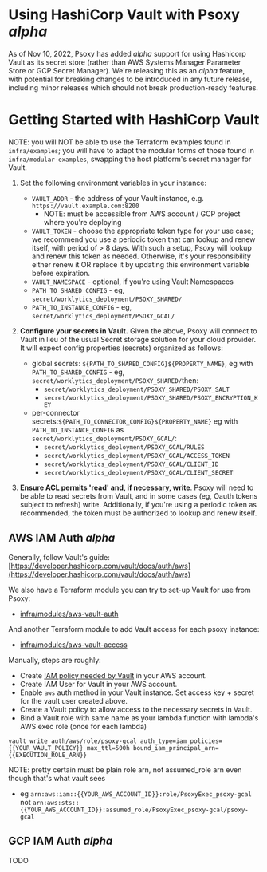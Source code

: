 # Using HashiCorp Vault with Psoxy *alpha*

As of Nov 10, 2022, Psoxy has added *alpha* support for using Hashicorp Vault as its secret store
(rather than AWS Systems Manager Parameter Store or GCP Secret Manager). We're releasing this as an
*alpha* feature, with potential for breaking changes to be introduced in any future release,
including minor releases which should not break production-ready features.

# Getting Started with HashiCorp Vault

NOTE: you will NOT be able to use the Terraform examples found in `infra/examples`; you will have
to adapt the modular forms of those found in `infra/modular-examples`, swapping the host platform's
secret manager for Vault.

  1. Set the following environment variables in your instance:

     * `VAULT_ADDR` - the address of your Vault instance, e.g. `https://vault.example.com:8200`
       * NOTE: must be accessible from AWS account / GCP project where you're deploying
     * `VAULT_TOKEN` - choose the appropriate token type for your use case; we recommend you use
        a periodic token that can lookup and renew itself, with period of > 8 days. With such a
        setup, Psoxy will lookup and renew this token as needed. Otherwise, it's your responsibility
        either renew it OR replace it by updating this environment variable before expiration.
     * `VAULT_NAMESPACE` - optional, if you're using Vault Namespaces
     * `PATH_TO_SHARED_CONFIG` - eg, `secret/worklytics_deployment/PSOXY_SHARED/`
     * `PATH_TO_INSTANCE_CONFIG` - eg, `secret/worklytics_deployment/PSOXY_GCAL/`

  2. **Configure your secrets in Vault.** Given the above, Psoxy will connect to Vault in lieu of
     the usual Secret storage solution for your cloud provider. It will expect config properties
     (secrets) organized as follows:
        * global secrets: `${PATH_TO_SHARED_CONFIG}${PROPERTY_NAME}`, eg with
          `PATH_TO_SHARED_CONFIG` - eg, `secret/worklytics_deployment/PSOXY_SHARED/`then:
            * `secret/worklytics_deployment/PSOXY_SHARED/PSOXY_SALT`
            * `secret/worklytics_deployment/PSOXY_SHARED/PSOXY_ENCRYPTION_KEY`
        * per-connector secrets:`${PATH_TO_CONNECTOR_CONFIG}${PROPERTY_NAME}` eg with
          `PATH_TO_INSTANCE_CONFIG` as `secret/worklytics_deployment/PSOXY_GCAL/`:
            * `secret/worklytics_deployment/PSOXY_GCAL/RULES`
            * `secret/worklytics_deployment/PSOXY_GCAL/ACCESS_TOKEN`
            * `secret/worklytics_deployment/PSOXY_GCAL/CLIENT_ID`
            * `secret/worklytics_deployment/PSOXY_GCAL/CLIENT_SECRET`

   3. **Ensure ACL permits 'read' and, if necessary, write**. Psoxy will need to be able to read
      secrets from Vault, and in some cases (eg, Oauth tokens subject to refresh) write.
      Additionally, if you're using a periodic token as recommended, the token must be authorized
      to lookup and renew itself.


## AWS IAM Auth *alpha*

Generally, follow Vault's guide: [https://developer.hashicorp.com/vault/docs/auth/aws](https://developer.hashicorp.com/vault/docs/auth/aws)

We also have a Terraform module you can try to set-up Vault for use from Psoxy:
  - [infra/modules/aws-vault-auth](../infra/modules/aws-vault-auth)

And another Terraform module to add Vault access for each psoxy instance:
  - [infra/modules/aws-vault-access](../infra/modules/aws-vault-access)


Manually, steps are roughly:
  - Create [IAM policy needed by Vault](https://developer.hashicorp.com/vault/docs/auth/aws#recommended-vault-iam-policy) in your AWS account.
  - Create IAM User for Vault in your AWS account.
  - Enable `aws` auth method in your Vault instance. Set access key + secret for the vault user created above.
  - Create a Vault policy to allow access to the necessary secrets in Vault.
  - Bind a Vault role with same name as your lambda function with lambda's AWS exec role (once for each lambda)
```shell
vault write auth/aws/role/psoxy-gcal auth_type=iam policies={{YOUR_VAULT_POLICY}} max_ttl=500h bound_iam_principal_arn={{EXECUTION_ROLE_ARN}}
```

NOTE: pretty certain must be plain role arn, not assumed_role arn even though that's what vault sees
 - eg `arn:aws:iam::{{YOUR_AWS_ACCOUNT_ID}}:role/PsoxyExec_psoxy-gcal` not `arn:aws:sts::{{YOUR_AWS_ACCOUNT_ID}}:assumed_role/PsoxyExec_psoxy-gcal/psoxy-gcal`

## GCP IAM Auth *alpha*

TODO
